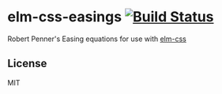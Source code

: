 # elm-css-easings [![Build Status](https://travis-ci.org/hendriklammers/elm-css-easings.svg?branch=master)](https://travis-ci.org/hendriklammers/elm-css-easings)

Robert Penner's Easing equations for use with [elm-css](https://package.elm-lang.org/packages/rtfeldman/elm-css/latest/)

## License

MIT
